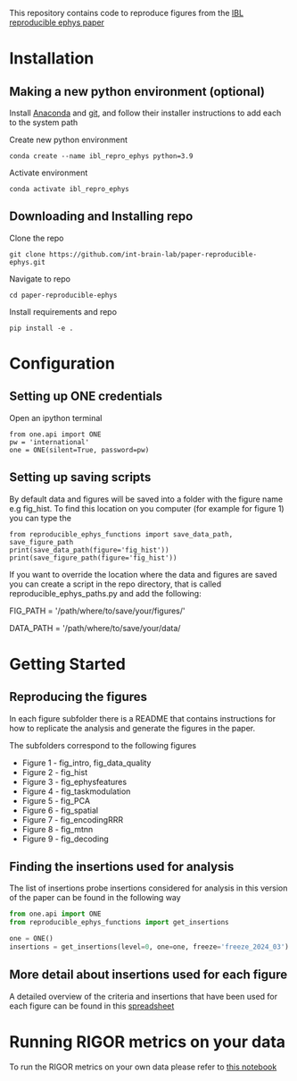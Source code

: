 This repository contains code to reproduce figures from the 
[IBL reproducible ephys paper](https://www.biorxiv.org/content/10.1101/2022.05.09.491042v6)
 
# Installation
## Making a new python environment (optional)

Install [Anaconda](https://www.anaconda.com/distribution/#download-section) and [git](https://git-scm.com/downloads), 
and follow their installer instructions to add each to the system path

Create new python environment
```
conda create --name ibl_repro_ephys python=3.9
```
Activate environment
```
conda activate ibl_repro_ephys
```

## Downloading and Installing repo

Clone the repo 
```
git clone https://github.com/int-brain-lab/paper-reproducible-ephys.git
```

Navigate to repo
```
cd paper-reproducible-ephys
```

Install requirements and repo
```
pip install -e .
```

# Configuration
## Setting up ONE credentials
Open an ipython terminal
```
from one.api import ONE
pw = 'international'
one = ONE(silent=True, password=pw)
```

## Setting up saving scripts
By default data and figures will be saved into a folder with the figure name e.g fig_hist. 
To find this location on you computer (for example for figure 1) you can type the 
```
from reproducible_ephys_functions import save_data_path, save_figure_path
print(save_data_path(figure='fig_hist'))
print(save_figure_path(figure='fig_hist'))
```

If you want to override the location where the data and figures are saved you can create a script in the repo directory,
that is called reproducible_ephys_paths.py and add the following: 

FIG_PATH = '/path/where/to/save/your/figures/'

DATA_PATH = '/path/where/to/save/your/data/

# Getting Started

## Reproducing the figures
In each figure subfolder there is a README that contains instructions for how to replicate the analysis and 
generate the figures in the paper.

The subfolders correspond to the following figures
* Figure 1 - fig_intro, fig_data_quality
* Figure 2 - fig_hist
* Figure 3 - fig_ephysfeatures
* Figure 4 - fig_taskmodulation
* Figure 5 - fig_PCA
* Figure 6 - fig_spatial
* Figure 7 - fig_encodingRRR
* Figure 8 - fig_mtnn
* Figure 9 - fig_decoding

## Finding the insertions used for analysis
The list of insertions probe insertions considered for analysis in this version of the paper 
can be found in the following way
```python
from one.api import ONE
from reproducible_ephys_functions import get_insertions

one = ONE()
insertions = get_insertions(level=0, one=one, freeze='freeze_2024_03')
```

## More detail about insertions used for each figure
A detailed overview of the criteria and insertions that have been used for each figure can be found in this
[spreadsheet](https://docs.google.com/spreadsheets/d/1_bJLDG0HNLFx3SOb4GxLxL52H4R2uPRcpUlIw6n4n-E)

# Running RIGOR metrics on your data
To run the RIGOR metrics on your own data please refer to [this notebook](RIGOR_script.ipynb)
